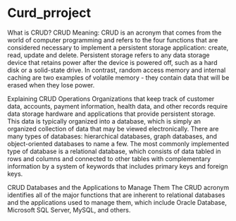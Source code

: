# Curd_prroject
What is CRUD?
CRUD Meaning: CRUD is an acronym that comes from the world of computer programming and refers to the four functions that are considered necessary to implement a persistent storage application: create, read, update and delete. Persistent storage refers to any data storage device that retains power after the device is powered off, such as a hard disk or a solid-state drive. In contrast, random access memory and internal caching are two examples of volatile memory - they contain data that will be erased when they lose power.

Explaining CRUD Operations
Organizations that keep track of customer data, accounts, payment information, health data, and other records require data storage hardware and applications that provide persistent storage. This data is typically organized into a database, which is simply an organized collection of data that may be viewed electronically. There are many types of databases: hierarchical databases, graph databases, and object-oriented databases to name a few. The most commonly implemented type of database is a relational database, which consists of data tabled in rows and columns and connected to other tables with complementary information by a system of keywords that includes primary keys and foreign keys.

CRUD Databases and the Applications to Manage Them
The CRUD acronym identifies all of the major functions that are inherent to relational databases and the applications used to manage them, which include Oracle Database, Microsoft SQL Server, MySQL, and others.
